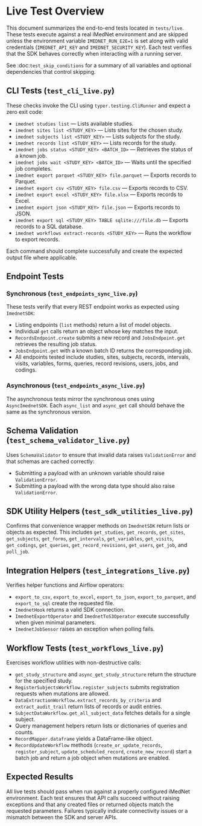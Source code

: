 # Live Test Overview

This document summarizes the end-to-end tests located in `tests/live`. These tests execute against a
real iMedNet environment and are skipped unless the environment variable `IMEDNET_RUN_E2E=1` is set
along with valid credentials (`IMEDNET_API_KEY` and `IMEDNET_SECURITY_KEY`). Each test verifies that
the SDK behaves correctly when interacting with a running server.

See :doc:`test_skip_conditions` for a summary of all variables and optional
dependencies that control skipping.

## CLI Tests (`test_cli_live.py`)

These checks invoke the CLI using `typer.testing.CliRunner` and expect a zero exit code:

- `imednet studies list` — Lists available studies.
- `imednet sites list <STUDY_KEY>` — Lists sites for the chosen study.
- `imednet subjects list <STUDY_KEY>` — Lists subjects for the study.
- `imednet records list <STUDY_KEY>` — Lists records for the study.
- `imednet jobs status <STUDY_KEY> <BATCH_ID>` — Retrieves the status of a known job.
- `imednet jobs wait <STUDY_KEY> <BATCH_ID>` — Waits until the specified job completes.
- `imednet export parquet <STUDY_KEY> file.parquet` — Exports records to Parquet.
- `imednet export csv <STUDY_KEY> file.csv` — Exports records to CSV.
- `imednet export excel <STUDY_KEY> file.xlsx` — Exports records to Excel.
- `imednet export json <STUDY_KEY> file.json` — Exports records to JSON.
- `imednet export sql <STUDY_KEY> TABLE sqlite:///file.db` — Exports records to a SQL database.
- `imednet workflows extract-records <STUDY_KEY>` — Runs the workflow to export records.

Each command should complete successfully and create the expected output file where applicable.

## Endpoint Tests

### Synchronous (`test_endpoints_sync_live.py`)

These tests verify that every REST endpoint works as expected using `ImednetSDK`:

- Listing endpoints (`list` methods) return a list of model objects.
- Individual `get` calls return an object whose key matches the input.
- `RecordsEndpoint.create` submits a new record and `JobsEndpoint.get` retrieves the resulting job
status.
- `JobsEndpoint.get` with a known batch ID returns the corresponding job.
- All endpoints tested include studies, sites, subjects, records, intervals, visits, variables,
forms, queries, record revisions, users, jobs, and codings.

### Asynchronous (`test_endpoints_async_live.py`)

The asynchronous tests mirror the synchronous ones using `AsyncImednetSDK`. Each `async_list` and
`async_get` call should behave the same as the synchronous version.

## Schema Validation (`test_schema_validator_live.py`)

Uses `SchemaValidator` to ensure that invalid data raises `ValidationError` and that schemas are
cached correctly:

- Submitting a payload with an unknown variable should raise `ValidationError`.
- Submitting a payload with the wrong data type should also raise `ValidationError`.

## SDK Utility Helpers (`test_sdk_utilities_live.py`)

Confirms that convenience wrapper methods on `ImednetSDK` return lists or objects as expected. This
includes `get_studies`, `get_records`, `get_sites`, `get_subjects`, `get_forms`, `get_intervals`,
`get_variables`, `get_visits`, `get_codings`, `get_queries`, `get_record_revisions`, `get_users`,
`get_job`, and `poll_job`.

## Integration Helpers (`test_integrations_live.py`)

Verifies helper functions and Airflow operators:

- `export_to_csv`, `export_to_excel`, `export_to_json`, `export_to_parquet`, and `export_to_sql`
create the requested file.
- `ImednetHook` returns a valid SDK connection.
- `ImednetExportOperator` and `ImednetToS3Operator` execute successfully when given minimal
parameters.
- `ImednetJobSensor` raises an exception when polling fails.

## Workflow Tests (`test_workflows_live.py`)

Exercises workflow utilities with non-destructive calls:

- `get_study_structure` and `async_get_study_structure` return the structure for the specified
study.
- `RegisterSubjectsWorkflow.register_subjects` submits registration requests when mutations are
allowed.
- `DataExtractionWorkflow.extract_records_by_criteria` and `extract_audit_trail` return lists of
records or audit entries.
- `SubjectDataWorkflow.get_all_subject_data` fetches details for a single subject.
- Query management helpers return lists or dictionaries of queries and counts.
- `RecordMapper.dataframe` yields a DataFrame-like object.
- `RecordUpdateWorkflow` methods (`create_or_update_records`, `register_subject`,
`update_scheduled_record`, `create_new_record`) start a batch job and return a job object when
mutations are enabled.

## Expected Results

All live tests should pass when run against a properly configured iMedNet environment. Each test
ensures that API calls succeed without raising exceptions and that any created files or returned
objects match the requested parameters. Failures typically indicate connectivity issues or a
mismatch between the SDK and server APIs.

